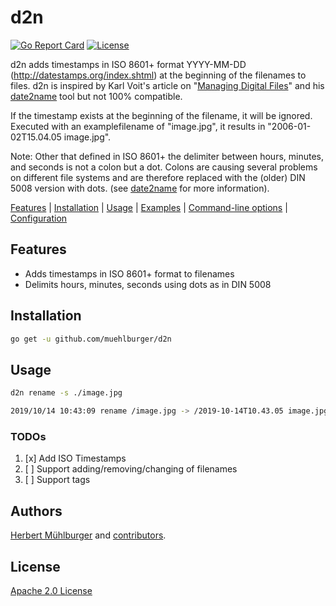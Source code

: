 # d2n
[![Go Report Card](https://goreportcard.com/badge/github.com/muehlburger/d2n)](https://goreportcard.com/report/github.com/muehlburger/d2n)
[![License](https://img.shields.io/badge/License-Apache%202.0-blue.svg)](https://github.com/muehlburger/d2n/blob/master/LICENSE)

d2n adds timestamps in ISO 8601+ format
YYYY-MM-DD (http://datestamps.org/index.shtml) at the beginning of
the filenames to files. d2n is inspired by Karl Voit's article on "[Managing Digital Files]" and his [date2name] tool but not 100% compatible.

If the timestamp exists at the beginning of the filename, it will be ignored. Executed with an examplefilename of "image.jpg", it results in "2006-01-02T15.04.05 image.jpg".

Note: Other that defined in ISO 8601+ the delimiter between hours,
minutes, and seconds is not a colon but a dot. Colons are causing
several problems on different file systems and are therefore replaced
with the (older) DIN 5008 version with dots. (see [date2name] for more information).

[Features](#features) | [Installation](#installation) | [Usage](#usage) | [Examples](#examples) | [Command-line options](#options) | [Configuration](#configuration)

## Features

- Adds timestamps in ISO 8601+ format to filenames
- Delimits hours, minutes, seconds using dots as in DIN 5008

## Installation

```bash
go get -u github.com/muehlburger/d2n
```

## Usage

```bash
d2n rename -s ./image.jpg

2019/10/14 10:43:09 rename /image.jpg -> /2019-10-14T10.43.05 image.jpg
```

### TODOs

1. [x] Add ISO Timestamps
2. [ ] Support adding/removing/changing of filenames
3. [ ] Support tags

## Authors

[Herbert Mühlburger](https://github.com/muehlburger) and [contributors](https://github.com/muehlburger/d2n/graphs/contributors).

## License

[Apache 2.0 License](LICENSE)

[Managing Digital Files]: https://karl-voit.at/managing-digital-photographs/
[date2name]: https://github.com/novoid/date2name